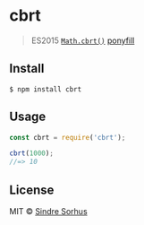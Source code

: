 # cbrt

> ES2015 [`Math.cbrt()`](https://developer.mozilla.org/en-US/docs/Web/JavaScript/Reference/Global_Objects/Math/cbrt) [ponyfill](https://ponyfill.com)


## Install

```
$ npm install cbrt
```


## Usage

```js
const cbrt = require('cbrt');

cbrt(1000);
//=> 10
```


## License

MIT © [Sindre Sorhus](https://sindresorhus.com)
